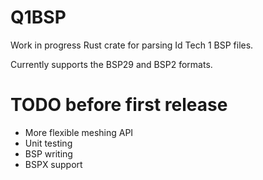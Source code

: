 # Q1BSP

Work in progress Rust crate for parsing Id Tech 1 BSP files.

Currently supports the BSP29 and BSP2 formats.

# TODO before first release
- More flexible meshing API
- Unit testing
- BSP writing
- BSPX support